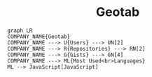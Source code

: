 <h1 align="center">Geotab</h1>

```mermaid
graph LR
COMPANY_NAME{Geotab}
COMPANY_NAME ---> U{Users} ---> UN[2]
COMPANY_NAME ---> R{Repositories} ---> RN[2]
COMPANY_NAME ---> G{Gists} ---> GN[4]
COMPANY_NAME ---> ML{Most Used<br>Languages}
ML --> JavaScript[JavaScript]
```
